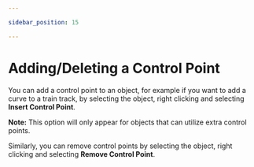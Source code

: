 ```yaml
---

sidebar_position: 15

---
```

# Adding/Deleting a Control Point

You can add a control point to an object, for example if you want to add a curve to a train track, by selecting the object, right clicking and selecting **Insert Control Point**. 

**Note:** This option will only appear for objects that can utilize extra control points.

Similarly, you can remove control points by selecting the object, right clicking and selecting **Remove Control Point**. 